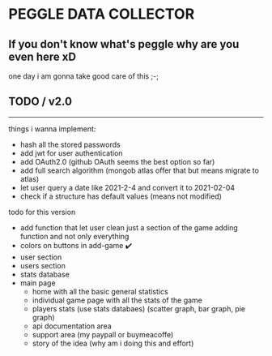 # PEGGLE DATA COLLECTOR

## If you don't know what's peggle why are you even here xD

one day i am gonna take good care of this ;-;

## TODO / v2.0

---

things i wanna implement:

- hash all the stored passwords
- add jwt for user authentication
- add OAuth2.0 (github OAuth seems the best option so far)
- add full search algorithm (mongob atlas offer that but means migrate to atlas)
- let user query a date like 2021-2-4 and convert it to 2021-02-04
- check if a structure has default values (means not modified)

todo for this version

- add function that let user clean just a section of the game adding function and not only everything
- colors on buttons in add-game ✔️
- user section
- users section
- stats database
- main page
  - home with all the basic general statistics
  - individual game page with all the stats of the game
  - players stats (use stats databaes) (scatter graph, bar graph, pie graph)
  - api documentation area
  - support area (my paypall or buymeacoffe)
  - story of the idea (why am i doing this and effort)
